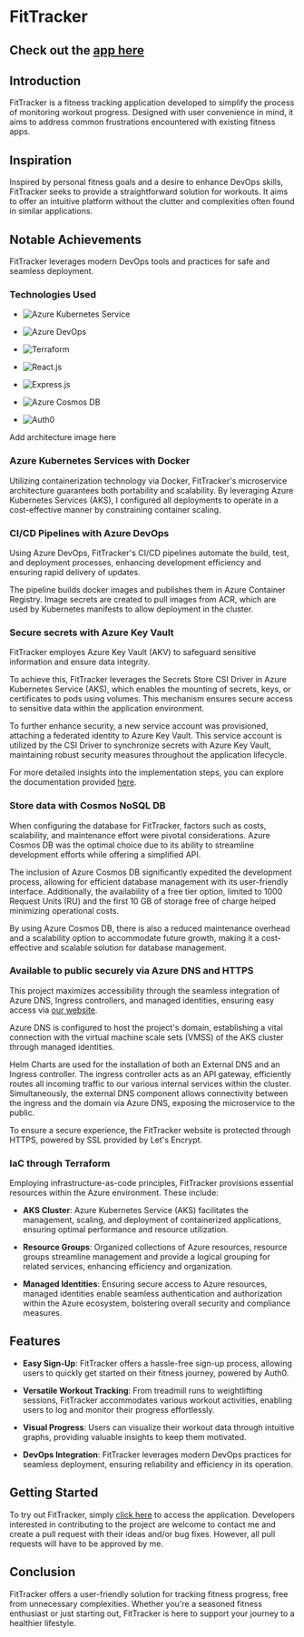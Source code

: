 # FitTracker

## Check out the [app here](https://eappui.myprojectsdomain.net/)

## Introduction

FitTracker is a fitness tracking application developed to simplify the process of monitoring workout progress. Designed with user convenience in mind, it aims to address common frustrations encountered with existing fitness apps.

## Inspiration

Inspired by personal fitness goals and a desire to enhance DevOps skills, FitTracker seeks to provide a straightforward solution for workouts. It aims to offer an intuitive platform without the clutter and complexities often found in similar applications.


## Notable Achievements
FitTracker leverages modern DevOps tools and practices for safe and seamless deployment.


### Technologies Used
- ![Azure Kubernetes Service](https://img.shields.io/badge/Hosting-Azure%20Kubernetes%20Service-orange?logo=azure-devops)

- ![Azure DevOps](https://img.shields.io/badge/CI%2FCD-Azure%20DevOps-blue?logo=azure-pipelines)

- ![Terraform](https://img.shields.io/badge/IaC-Terraform-lightgrey?logo=terraform)

- ![React.js](https://img.shields.io/badge/Frontend-React.js-blue?logo=react)

- ![Express.js](https://img.shields.io/badge/Backend-Express.js-green?logo=node.js)

- ![Azure Cosmos DB](https://img.shields.io/badge/Backend-Azure%20Cosmos%20DB-green?logo=microsoft-azure)

- ![Auth0](https://img.shields.io/badge/Authentication-Auth0-yellow?logo=auth0)


Add architecture image here

### Azure Kubernetes Services with Docker
Utilizing containerization technology via Docker, FitTracker's microservice architecture guarantees both portability and scalability. By leveraging Azure Kubernetes Services (AKS), I configured all deployments to operate in a cost-effective manner by constraining container scaling.

### CI/CD Pipelines with Azure DevOps
Using Azure DevOps, FitTracker's CI/CD pipelines automate the build, test, and deployment processes, enhancing development efficiency and ensuring rapid delivery of updates.

The pipeline builds docker images and publishes them in Azure Container Registry. Image secrets are created to pull images from ACR, which are used by Kubernetes manifests to allow deployment in the cluster.

### Secure secrets with Azure Key Vault
FitTracker employes Azure Key Vault (AKV) to safeguard sensitive information and ensure data integrity.

To achieve this, FitTracker leverages the Secrets Store CSI Driver in Azure Kubernetes Service (AKS), which enables the mounting of secrets, keys, or certificates to pods using volumes. This mechanism ensures secure access to sensitive data within the application environment. 

To further enhance security, a new service account was provisioned, attaching a federated identity to Azure Key Vault. This service account is utilized by the CSI Driver to synchronize secrets with Azure Key Vault, maintaining robust security measures throughout the application lifecycle.

For more detailed insights into the implementation steps, you can explore the documentation provided [here](https://learn.microsoft.com/en-us/azure/aks/csi-secrets-store-identity-access).

### Store data with Cosmos NoSQL DB
When configuring the database for FitTracker, factors such as costs, scalability, and maintenance effort were pivotal considerations. Azure Cosmos DB was the optimal choice due to its ability to streamline development efforts while offering a simplified API.

The inclusion of Azure Cosmos DB significantly expedited the development process, allowing for efficient database management with its user-friendly interface. Additionally, the availability of a free tier option, limited to 1000 Request Units (RU) and the first 10 GB of storage free of charge helped minimizing operational costs.

By using Azure Cosmos DB, there is also a reduced maintenance overhead and a scalability option to accommodate future growth, making it a cost-effective and scalable solution for database management.

### Available to public securely via Azure DNS and HTTPS
This project maximizes accessibility through the seamless integration of Azure DNS, Ingress controllers, and managed identities, ensuring easy access via  [our website](https://eappui.myprojectsdomain.net/).

Azure DNS is configured to host the project's domain, establishing a vital connection with the virtual machine scale sets (VMSS) of the AKS cluster through managed identities.

Helm Charts are used for the installation of both an External DNS and an Ingress controller. The ingress controller acts as an API gateway, efficiently routes all incoming traffic to our various internal services within the cluster. Simultaneously, the external DNS component allows connectivity between the ingress and the domain via Azure DNS, exposing the microservice to the public.

To ensure a secure experience, the FitTracker website is protected through HTTPS, powered by SSL provided by Let's Encrypt.

### IaC through Terraform
Employing infrastructure-as-code principles, FitTracker provisions essential resources within the Azure environment. These include:

- **AKS Cluster**: Azure Kubernetes Service (AKS) facilitates the management, scaling, and deployment of containerized applications, ensuring optimal performance and resource utilization.
  
- **Resource Groups**: Organized collections of Azure resources, resource groups streamline management and provide a logical grouping for related services, enhancing efficiency and organization.

- **Managed Identities**: Ensuring secure access to Azure resources, managed identities enable seamless authentication and authorization within the Azure ecosystem, bolstering overall security and compliance measures.


## Features

- **Easy Sign-Up**: FitTracker offers a hassle-free sign-up process, allowing users to quickly get started on their fitness journey, powered by Auth0.
  
- **Versatile Workout Tracking**: From treadmill runs to weightlifting sessions, FitTracker accommodates various workout activities, enabling users to log and monitor their progress effortlessly.
  
- **Visual Progress**: Users can visualize their workout data through intuitive graphs, providing valuable insights to keep them motivated.
  
- **DevOps Integration**: FitTracker leverages modern DevOps practices for seamless deployment, ensuring reliability and efficiency in its operation.

## Getting Started

To try out FitTracker, simply [click here](https://eappui.myprojectsdomain.net/) to access the application. Developers interested in contributing to the project are welcome to contact me and create a pull request with their ideas and/or bug fixes. However, all pull requests will have to be approved by me.


## Conclusion

FitTracker offers a user-friendly solution for tracking fitness progress, free from unnecessary complexities. Whether you're a seasoned fitness enthusiast or just starting out, FitTracker is here to support your journey to a healthier lifestyle.
